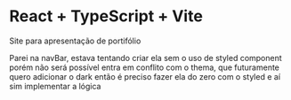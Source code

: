 # React + TypeScript + Vite

Site para apresentação de portifólio 

Parei na navBar, estava tentando criar ela sem o uso de styled component porém 
não será possível entra em conflito com o thema, que futuramente quero adicionar o dark
então é preciso fazer ela do zero com o styled e aí sim implementar a lógica